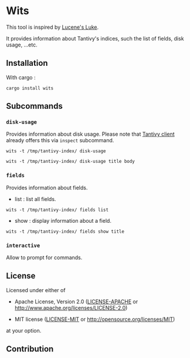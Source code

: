 # Wits

This tool is inspired by [Lucene's Luke](https://github.com/dmitrykey/luke).

It provides information about Tantivy's indices, such the list of fields, disk usage, ...etc.

## Installation

With cargo :

```shell
cargo install wits
```

## Subcommands

### `disk-usage`

Provides information about disk usage. Please note that [Tantivy client](https://github.com/quickwit-oss/tantivy-cli)
already offers this via `inspect` subcommand.

```shell
wits -t /tmp/tantivy-index/ disk-usage

wits -t /tmp/tantivy-index/ disk-usage title body
```

### `fields`

Provides information about fields.

* list : list all fields.

```shell
wits -t /tmp/tantivy-index/ fields list
```

* show : display information about a field.

```shell
wits -t /tmp/tantivy-index/ fields show title
```

### `interactive`

Allow to prompt for commands.

## License

Licensed under either of

* Apache License, Version 2.0
  ([LICENSE-APACHE](LICENSE-APACHE) or http://www.apache.org/licenses/LICENSE-2.0)

* MIT license
  ([LICENSE-MIT](LICENSE-MIT) or http://opensource.org/licenses/MIT)

at your option.

## Contribution